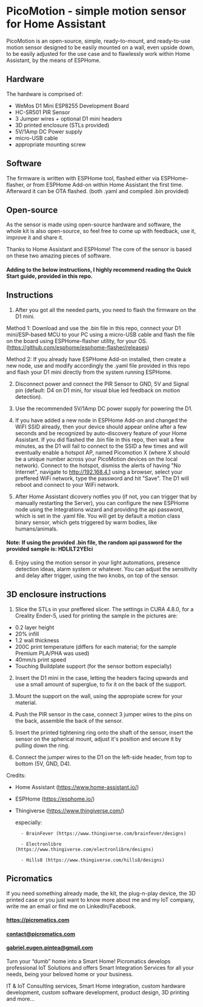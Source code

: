 # PicoMotion - simple motion sensor for Home Assistant
PicoMotion is an open-source, simple, ready-to-mount, and ready-to-use motion sensor designed to be easily mounted on a wall, even upside down, to be easily adjusted for the use case and to flawlessly work within Home Assistant, by the means of ESPHome.

## Hardware
The hardware is comprised of:
- WeMos D1 Mini ESP8255 Development Board
- HC-SR501 PIR Sensor
- 3 Jumper wires + optional D1 mini headers
- 3D printed enclosure (STLs provided)
- 5V/1Amp DC Power supply
- micro-USB cable
- appropriate mounting screw

## Software
The firmware is written with ESPHome tool, flashed either via ESPHome-flasher, or from ESPHome Add-on within Home Assistant the first time. Afterward it can be OTA flashed. (both .yaml and compiled .bin provided)

## Open-source
As the sensor is made using open-source hardware and software, the whole kit is also open-source, so feel free to come up with feedback, use it, improve it and share it.

Thanks to Home Assistant and ESPHome! The core of the sensor is based on these two amazing pieces of software.

#### Adding to the below instructions, I highly recommend reading the Quick Start guide, provided in this repo.

## Instructions
1. After you got all the needed parts, you need to flash the firmware on the D1 mini.

Method 1: Download and use the .bin file in this repo, connect your D1 mini/ESP-based MCU to your PC using a micro-USB cable and flash the file on the board using ESPHome-flasher utility, for your OS. (https://github.com/esphome/esphome-flasher/releases)

Method 2: If you already have ESPHome Add-on installed, then create a new node, use and modify accordingly the .yaml file provided in this repo and flash your D1 mini directly from the system running ESPHome.

2. Disconnect power and connect the PIR Sensor to GND, 5V and Signal pin (default: D4 on D1 mini, for visual blue led feedback on motion detection).

3. Use the recommended 5V/1Amp DC power supply for powering the D1.

4. If you have added a new node in ESPHome Add-on and changed the WiFI SSID already, then your device should appear online after a few seconds and be recognized by auto-discovery feature of your Home Assistant.
If you did flashed the .bin file in this repo, then wait a few minutes, as the D1 will fail to connect to the SSID a few times and will eventually enable a hotspot AP, named Picomotion X (where X should be a unique number across your PicoMotion devices on the local network). Connect to the hotspot, dismiss the alerts of having "No Internet", navigate to http://192.168.4.1 using a browser, select your preffered WiFi network, type the password and hit "Save". The D1 will reboot and connect to your WiFi network.

5. After Home Assistant dicovery notfies you (if not, you can trigger that by manually restarting the Server), you can configure the new ESPHome node using the Integrations wizard and providing the api password, which is set in the .yaml file. You will get by default a motion class binary sensor, which gets triggered by warm bodies, like humans/animals. 
#### Note: If using the provided .bin file, the random api password for the provided sample is: HDLlLT2YEIci

6. Enjoy using the motion sensor in your light automations, presence detection ideas, alarm system or whatever. You can adjust the sensitivity and delay after trigger, using the two knobs, on top of the sensor.

## 3D enclosure instructions
1. Slice the STLs in your preffered slicer. The settings in CURA 4.8.0, for a Creality Ender-5, used for printing the sample in the pictures are:
- 0.2 layer height
- 20% infill
- 1.2 wall thickness
- 200C print temperature (differs for each material; for the sample Premium PLA/PHA was used)
- 40mm/s print speed
- Touching Buildplate support (for the sensor bottom especially)

2. Insert the D1 mini in the case, letting the headers facing upwards and use a small amount of superglue, to fix it on the back of the support.

3. Mount the support on the wall, using the appropiate screw for your material.

4. Push the PIR sensor in the case, connect 3 jumper wires to the pins on the back, assemble the back of the sensor.

5. Insert the printed tightening ring onto the shaft of the sensor, insert the sensor on the spherical mount, adjust it's position and secure it by pulling down the ring.

6. Connect the jumper wires to the D1 on the left-side header, from top to bottom (5V, GND, D4).

Credits:
- Home Assistant (https://www.home-assistant.io/)
- ESPHome (https://esphome.io/)
- Thingiverse (https://www.thingiverse.com/)
    
    especially:

        - BrainFever (https://www.thingiverse.com/brainfever/designs)
        
        - Electronlibre (https://www.thingiverse.com/electronlibre/designs)
        
        - Hills8 (https://www.thingiverse.com/hills8/designs)

## Picromatics

If you need something already made, the kit, the plug-n-play device, the 3D printed case or you just want to know more about me and my IoT company, write me an email or find me on LinkedIn/Facebook.

#### https://picromatics.com
#### contact@picromatics.com
#### gabriel.eugen.pintea@gmail.com

Turn your “dumb” home into a Smart Home! Picromatics develops professional IoT Solutions and offers Smart Integration Services for all your needs, being your beloved home or your business. 

IT & IoT Consulting services, Smart Home integration, custom hardware development, custom software development, product design, 3D printing and more...

